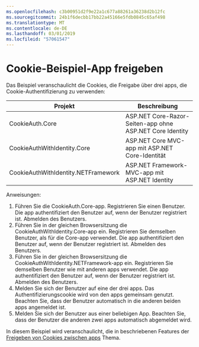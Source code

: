 ```yaml
---
ms.openlocfilehash: c3b00951d2f9e22a1c677a88261a36238d2b12fc
ms.sourcegitcommit: 24b1f6decbb17bb22a45166e5fdb0845c65af498
ms.translationtype: MT
ms.contentlocale: de-DE
ms.lasthandoff: 03/01/2019
ms.locfileid: "57061547"
---
```

# <a name="cookie-sharing-sample-app"></a>Cookie-Beispiel-App freigeben

Das Beispiel veranschaulicht die Cookies, die Freigabe über drei apps, die Cookie-Authentifizierung zu verwenden:

| Projekt                             | Beschreibung |
| ----------------------------------- | ----------- |
| CookieAuth.Core                     | ASP.NET Core-Razor-Seiten-app ohne ASP.NET Core Identity |
| CookieAuthWithIdentity.Core         | ASP.NET Core MVC-app mit ASP.NET Core-Identität |
| CookieAuthWithIdentity.NETFramework | ASP.NET Framework-MVC-app mit ASP.NET Identity |

Anweisungen:

1. Führen Sie die CookieAuth.Core-app. Registrieren Sie einen Benutzer. Die app authentifiziert den Benutzer auf, wenn der Benutzer registriert ist. Abmelden des Benutzers.
1. Führen Sie in der gleichen Browsersitzung die CookieAuthWithIdentity.Core-app ein. Registrieren Sie demselben Benutzer, als für die Core-app verwendet. Die app authentifiziert den Benutzer auf, wenn der Benutzer registriert ist. Abmelden des Benutzers.
1. Führen Sie in der gleichen Browsersitzung die CookieAuthWithIdentity.NETFramework-app ein. Registrieren Sie demselben Benutzer wie mit anderen apps verwendet. Die app authentifiziert den Benutzer auf, wenn der Benutzer registriert ist. Abmelden des Benutzers.
1. Melden Sie sich der Benutzer auf eine der drei apps. Das Authentifizierungscookie wird von den apps gemeinsam genutzt. Beachten Sie, dass der Benutzer automatisch in die anderen beiden apps angemeldet ist.
1. Melden Sie sich der Benutzer aus einer beliebigen App. Beachten Sie, dass der Benutzer die anderen zwei apps automatisch abgemeldet wird.

In diesem Beispiel wird veranschaulicht, die in beschriebenen Features der [Freigeben von Cookies zwischen apps](https://docs.microsoft.com/aspnet/core/security/cookie-sharing) Thema.
